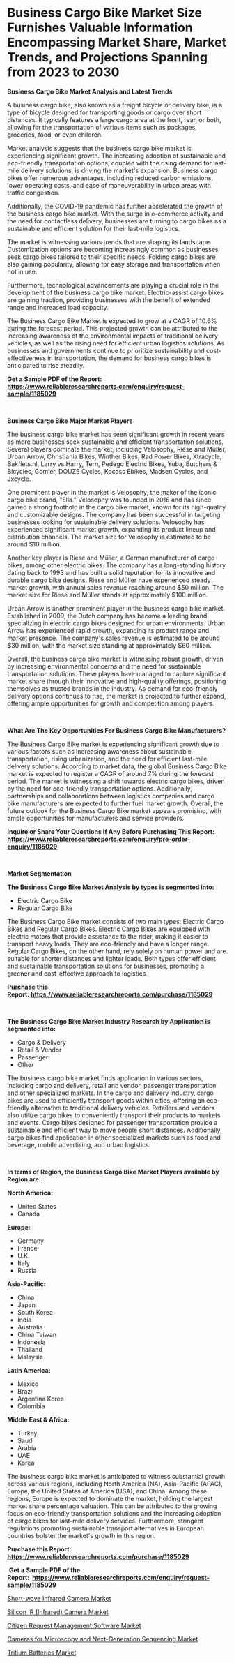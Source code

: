 <p><h1>Business Cargo Bike Market Size Furnishes Valuable Information Encompassing Market Share, Market Trends, and Projections Spanning from 2023 to 2030</h1></p><p><strong>Business Cargo Bike Market Analysis and Latest Trends</strong></p>
<p><p>A business cargo bike, also known as a freight bicycle or delivery bike, is a type of bicycle designed for transporting goods or cargo over short distances. It typically features a large cargo area at the front, rear, or both, allowing for the transportation of various items such as packages, groceries, food, or even children.</p><p>Market analysis suggests that the business cargo bike market is experiencing significant growth. The increasing adoption of sustainable and eco-friendly transportation options, coupled with the rising demand for last-mile delivery solutions, is driving the market's expansion. Business cargo bikes offer numerous advantages, including reduced carbon emissions, lower operating costs, and ease of maneuverability in urban areas with traffic congestion.</p><p>Additionally, the COVID-19 pandemic has further accelerated the growth of the business cargo bike market. With the surge in e-commerce activity and the need for contactless delivery, businesses are turning to cargo bikes as a sustainable and efficient solution for their last-mile logistics.</p><p>The market is witnessing various trends that are shaping its landscape. Customization options are becoming increasingly common as businesses seek cargo bikes tailored to their specific needs. Folding cargo bikes are also gaining popularity, allowing for easy storage and transportation when not in use.</p><p>Furthermore, technological advancements are playing a crucial role in the development of the business cargo bike market. Electric-assist cargo bikes are gaining traction, providing businesses with the benefit of extended range and increased load capacity.</p><p>The Business Cargo Bike Market is expected to grow at a CAGR of 10.6% during the forecast period. This projected growth can be attributed to the increasing awareness of the environmental impacts of traditional delivery vehicles, as well as the rising need for efficient urban logistics solutions. As businesses and governments continue to prioritize sustainability and cost-effectiveness in transportation, the demand for business cargo bikes is anticipated to rise steadily.</p></p>
<p><strong>Get a Sample PDF of the Report:&nbsp; <a href="https://www.reliableresearchreports.com/enquiry/request-sample/1185029">https://www.reliableresearchreports.com/enquiry/request-sample/1185029</a></strong></p>
<p>&nbsp;</p>
<p><strong>Business Cargo Bike Major Market Players</strong></p>
<p><p>The business cargo bike market has seen significant growth in recent years as more businesses seek sustainable and efficient transportation solutions. Several players dominate the market, including Velosophy, Riese and Müller, Urban Arrow, Christiania Bikes, Winther Bikes, Rad Power Bikes, Xtracycle, Bakfiets.nl, Larry vs Harry, Tern, Pedego Electric Bikes, Yuba, Butchers & Bicycles, Gomier, DOUZE Cycles, Kocass Ebikes, Madsen Cycles, and Jxcycle. </p><p>One prominent player in the market is Velosophy, the maker of the iconic cargo bike brand, "Ella." Velosophy was founded in 2016 and has since gained a strong foothold in the cargo bike market, known for its high-quality and customizable designs. The company has been successful in targeting businesses looking for sustainable delivery solutions. Velosophy has experienced significant market growth, expanding its product lineup and distribution channels. The market size for Velosophy is estimated to be around $10 million.</p><p>Another key player is Riese and Müller, a German manufacturer of cargo bikes, among other electric bikes. The company has a long-standing history dating back to 1993 and has built a solid reputation for its innovative and durable cargo bike designs. Riese and Müller have experienced steady market growth, with annual sales revenue reaching around $50 million. The market size for Riese and Müller stands at approximately $100 million.</p><p>Urban Arrow is another prominent player in the business cargo bike market. Established in 2009, the Dutch company has become a leading brand specializing in electric cargo bikes designed for urban environments. Urban Arrow has experienced rapid growth, expanding its product range and market presence. The company's sales revenue is estimated to be around $30 million, with the market size standing at approximately $60 million.</p><p>Overall, the business cargo bike market is witnessing robust growth, driven by increasing environmental concerns and the need for sustainable transportation solutions. These players have managed to capture significant market share through their innovative and high-quality offerings, positioning themselves as trusted brands in the industry. As demand for eco-friendly delivery options continues to rise, the market is projected to further expand, offering ample opportunities for growth and competition among players.</p></p>
<p>&nbsp;</p>
<p><strong>What Are The Key Opportunities For Business Cargo Bike Manufacturers?</strong></p>
<p><p>The Business Cargo Bike market is experiencing significant growth due to various factors such as increasing awareness about sustainable transportation, rising urbanization, and the need for efficient last-mile delivery solutions. According to market data, the global Business Cargo Bike market is expected to register a CAGR of around 7% during the forecast period. The market is witnessing a shift towards electric cargo bikes, driven by the need for eco-friendly transportation options. Additionally, partnerships and collaborations between logistics companies and cargo bike manufacturers are expected to further fuel market growth. Overall, the future outlook for the Business Cargo Bike market appears promising, with ample opportunities for manufacturers and service providers.</p></p>
<p><strong>Inquire or Share Your Questions If Any Before Purchasing This Report: <a href="https://www.reliableresearchreports.com/enquiry/pre-order-enquiry/1185029">https://www.reliableresearchreports.com/enquiry/pre-order-enquiry/1185029</a></strong></p>
<p>&nbsp;</p>
<p><strong>Market Segmentation</strong></p>
<p><strong>The Business Cargo Bike Market Analysis by types is segmented into:</strong></p>
<p><ul><li>Electric Cargo Bike</li><li>Regular Cargo Bike</li></ul></p>
<p><p>The Business Cargo Bike market consists of two main types: Electric Cargo Bikes and Regular Cargo Bikes. Electric Cargo Bikes are equipped with electric motors that provide assistance to the rider, making it easier to transport heavy loads. They are eco-friendly and have a longer range. Regular Cargo Bikes, on the other hand, rely solely on human power and are suitable for shorter distances and lighter loads. Both types offer efficient and sustainable transportation solutions for businesses, promoting a greener and cost-effective approach to logistics.</p></p>
<p><strong>Purchase this Report:&nbsp;<a href="https://www.reliableresearchreports.com/purchase/1185029">https://www.reliableresearchreports.com/purchase/1185029</a></strong></p>
<p>&nbsp;</p>
<p><strong>The Business Cargo Bike Market Industry Research by Application is segmented into:</strong></p>
<p><ul><li>Cargo & Delivery</li><li>Retail & Vendor</li><li>Passenger</li><li>Other</li></ul></p>
<p><p>The business cargo bike market finds application in various sectors, including cargo and delivery, retail and vendor, passenger transportation, and other specialized markets. In the cargo and delivery industry, cargo bikes are used to efficiently transport goods within cities, offering an eco-friendly alternative to traditional delivery vehicles. Retailers and vendors also utilize cargo bikes to conveniently transport their products to markets and events. Cargo bikes designed for passenger transportation provide a sustainable and efficient way to move people short distances. Additionally, cargo bikes find application in other specialized markets such as food and beverage, mobile advertising, and urban logistics.</p></p>
<p>&nbsp;</p>
<p><strong>In terms of Region, the Business Cargo Bike Market Players available by Region are:</strong></p>
<p>
    <p> <strong> North America: </strong>
        <ul>
            <li>United States</li>
            <li>Canada</li>
        </ul>
        </p> 
    <p> <strong> Europe: </strong>
        <ul>
            <li>Germany</li>
            <li>France</li>
            <li>U.K.</li>
            <li>Italy</li>
            <li>Russia</li>
        </ul>
        </p> 
    <p> <strong> Asia-Pacific: </strong>
        <ul>
            <li>China</li>
            <li>Japan</li>
            <li>South Korea</li>
            <li>India</li>
            <li>Australia</li>
            <li>China Taiwan</li>
            <li>Indonesia</li>
            <li>Thailand</li>
            <li>Malaysia</li>
        </ul>
        </p> 
    <p> <strong> Latin America: </strong>
        <ul>
            <li>Mexico</li>
            <li>Brazil</li>
            <li>Argentina Korea</li>
            <li>Colombia</li>
        </ul>
        </p> 
    <p> <strong> Middle East & Africa: </strong>
        <ul>
            <li>Turkey</li>
            <li>Saudi</li>
            <li>Arabia</li>
            <li>UAE</li>
            <li>Korea</li>
        </ul>
    </p>
    </p>
<p><p>The business cargo bike market is anticipated to witness substantial growth across various regions, including North America (NA), Asia-Pacific (APAC), Europe, the United States of America (USA), and China. Among these regions, Europe is expected to dominate the market, holding the largest market share percentage valuation. This can be attributed to the growing focus on eco-friendly transportation solutions and the increasing adoption of cargo bikes for last-mile delivery services. Furthermore, stringent regulations promoting sustainable transport alternatives in European countries bolster the market's growth in this region.</p></p>
<p><strong>Purchase this Report: <a href="https://www.reliableresearchreports.com/purchase/1185029">https://www.reliableresearchreports.com/purchase/1185029</a></strong></p>
<p>&nbsp;<strong>Get a Sample PDF of the Report:&nbsp;&nbsp;<a href="https://www.reliableresearchreports.com/enquiry/request-sample/1185029">https://www.reliableresearchreports.com/enquiry/request-sample/1185029</a></strong></p>
<p><strong></strong></p>
<p><p><a href="https://medium.com/@dinafritsch/short-wave-infrared-camera-market-trends-forecast-and-competitive-analysis-to-2030-4644a0a257e4">Short-wave Infrared Camera Market</a></p><p><a href="https://medium.com/@aliwilldvm/analyzing-silicon-ir-infrared-camera-market-global-industry-perspective-and-forecast-2023-to-87d43aef6186">Silicon IR (Infrared) Camera Market</a></p><p><a href="https://github.com/lilstefpacute/Market-Research-Report-List-1/blob/main/citizen-request-management-software-market.md">Citizen Request Management Software Market</a></p><p><a href="https://issuu.com/reportprime-2/docs/cameras-for-microscopy-and-next-generation-sequenc?fr=xKAE9_zU1NQ">Cameras for Microscopy and Next-Generation Sequencing Market</a></p><p><a href="https://github.com/AKSHATREPORTPRIME/Market-Research-Report-List-1/blob/main/tritium-batteries-market.md">Tritium Batteries Market</a></p></p>